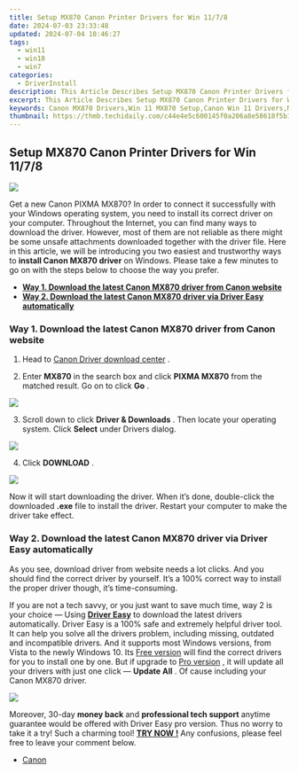 ```yaml
---
title: Setup MX870 Canon Printer Drivers for Win 11/7/8
date: 2024-07-03 23:33:48
updated: 2024-07-04 10:46:27
tags:
  - win11
  - win10
  - win7
categories:
  - DriverInstall
description: This Article Describes Setup MX870 Canon Printer Drivers for Win 11/7/8
excerpt: This Article Describes Setup MX870 Canon Printer Drivers for Win 11/7/8
keywords: Canon MX870 Drivers,Win 11 MX870 Setup,Canon Win 11 Drivers,MX870 Printer Installation,Canon Win 11/7/8 Drivers,Printer MX870 OS Drivers,Canon Printer Drivers Win
thumbnail: https://thmb.techidaily.com/c44e4e5c600145f0a206a8e58618f5b19fc163e0bfe904b409f7e84863affb55.jpg
---
```


## Setup MX870 Canon Printer Drivers for Win 11/7/8

![](https://images.drivereasy.com/wp-content/uploads/2017/05/1-5.jpg)

 Get a new Canon PIXMA MX870? In order to connect it successfully with your Windows operating system, you need to install its correct driver on your computer. Throughout the Internet, you can find many ways to download the driver. However, most of them are not reliable as there might be some unsafe attachments downloaded together with the driver file. Here in this article, we will be introducing you two easiest and trustworthy ways to **install Canon MX870 driver** on Windows. Please take a few minutes to go on with the steps below to choose the way you prefer.

* [**Way 1. Download the latest Canon MX870 driver from Canon website**](#Way1)
* [**Way 2. Download the latest Canon MX870 driver via Driver Easy automatically**](#Way2)

### **Way 1\. Download the latest Canon MX870 driver from Canon website**

 1) Head to [Canon Driver download center](https://www.usa.canon.com/internet/portal/us/home/support?tab=drivers) .

 2) Enter **MX870**  in the search box and click **PIXMA MX870** from the matched result. Go on to click **Go** .

![](https://images.drivereasy.com/wp-content/uploads/2017/05/3-4.jpg)

 3) Scroll down to click **Driver & Downloads** . Then locate your operating system. Click **Select**  under Drivers dialog.

![](https://images.drivereasy.com/wp-content/uploads/2017/05/4-5.jpg)

 4) Click **DOWNLOAD** .

![](https://images.drivereasy.com/wp-content/uploads/2017/05/5-4.jpg)

 Now it will start downloading the driver. When it’s done, double-click the downloaded **.exe**  file to install the driver. Restart your computer to make the driver take effect.

### Way 2\. Download the latest Canon MX870 driver via Driver Easy automatically

 As you see, download driver from website needs a lot clicks. And you should find the correct driver by yourself. It’s a 100% correct way to install the proper driver though, it’s time-consuming.

 If you are not a tech savvy, or you just want to save much time, way 2 is your choice — Using **[Driver Easy](https://tools.techidaily.com/drivereasy/download/)**  to download the latest drivers automatically. Driver Easy is a 100% safe and extremely helpful driver tool. It can help you solve all the drivers problem, including missing, outdated and incompatible drivers. And it supports most Windows versions, from Vista to the newly Windows 10\. Its [Free version](https://tools.techidaily.com/drivereasy/download/) will find the correct drivers for you to install one by one. But if upgrade to [Pro version](https://tools.techidaily.com/drivereasy/download/) , it will update all your drivers with just one click — **Update All** . Of cause including your Canon MX870 driver.

![](https://images.drivereasy.com/wp-content/uploads/2017/05/6-4.jpg)

 Moreover, 30-day **money back** and **professional tech support** anytime guarantee would be offered with Driver Easy pro version. Thus no worry to take it a try! Such a charming tool! **[TRY NOW !](https://tools.techidaily.com/drivereasy/download/)**  Any confusions, please feel free to leave your comment below.

* [Canon](https://tools.techidaily.com/drivereasy/download/)

<ins class="adsbygoogle"
     style="display:block"
     data-ad-format="autorelaxed"
     data-ad-client="ca-pub-7571918770474297"
     data-ad-slot="1223367746"></ins>



<ins class="adsbygoogle"
     style="display:block"
     data-ad-client="ca-pub-7571918770474297"
     data-ad-slot="8358498916"
     data-ad-format="auto"
     data-full-width-responsive="true"></ins>
